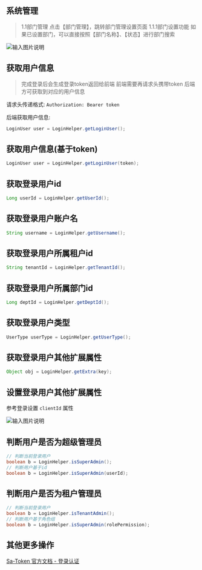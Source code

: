 
## 系统管理

> 1.1部门管理
点击【部门管理】，跳转部门管理设置页面
1.1.1部门设置功能
如果已设置部门，可以直接按照【部门名称】、【状态】进行部门搜索<br>

![输入图片说明](https://foruda.gitee.com/images/1699590555824776931/63d493fc_1766278.png "屏幕截图")

## 获取用户信息

> 完成登录后会生成登录token返回给前端 前端需要再请求头携带token 后端方可获取到对应的用户信息

请求头传递格式: `Authorization: Bearer token`

后端获取用户信息:
```java
LoginUser user = LoginHelper.getLoginUser();
```

## 获取用户信息(基于token)
```java
LoginUser user = LoginHelper.getLoginUser(token);
```

## 获取登录用户id
```java
Long userId = LoginHelper.getUserId();
```

## 获取登录用户账户名
```java
String username = LoginHelper.getUsername();
```

## 获取登录用户所属租户id
```java
String tenantId = LoginHelper.getTenantId();
```

## 获取登录用户所属部门id
```java
Long deptId = LoginHelper.getDeptId();
```

## 获取登录用户类型
```java
UserType userType = LoginHelper.getUserType();
```

## 获取登录用户其他扩展属性
```java
Object obj = LoginHelper.getExtra(key);
```

## 设置登录用户其他扩展属性

参考登录设置 `clientId` 属性

![输入图片说明](https://foruda.gitee.com/images/1699591164562734430/42730add_1766278.png "屏幕截图")

## 判断用户是否为超级管理员

```java
// 判断当前登录用户
boolean b = LoginHelper.isSuperAdmin();
// 判断用户基于id
boolean b = LoginHelper.isSuperAdmin(userId);
```

## 判断用户是否为租户管理员

```java
// 判断当前登录用户
boolean b = LoginHelper.isTenantAdmin();
// 判断用户基于角色组
boolean b = LoginHelper.isSuperAdmin(rolePermission);
```

## 其他更多操作
[Sa-Token 官方文档 - 登录认证](https://sa-token.cc/doc.html#/use/login-auth)

